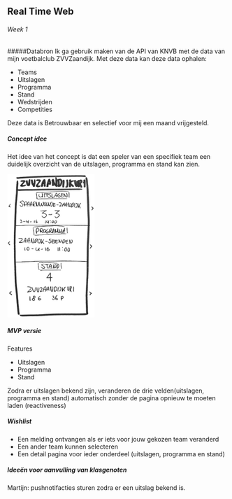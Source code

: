 ## Real Time Web

###### Week 1

#####Databron
Ik ga gebruik maken van de API van KNVB met de data van mijn voetbalclub ZVVZaandijk. Met deze data kan deze data ophalen:

* Teams
* Uitslagen
* Programma
* Stand
* Wedstrijden
* Competities

Deze data is Betrouwbaar en selectief voor mij een maand vrijgesteld.

##### Concept idee

Het idee van het concept is dat een speler van een specifiek team een duidelijk overzicht van de uitslagen, programma en stand kan zien.

<img src="img/schets.png" width="200px">

##### MVP versie

Features

* Uitslagen
* Programma
* Stand

Zodra er uitslagen bekend zijn, veranderen de drie velden(uitslagen, programma en stand) automatisch zonder de pagina opnieuw te moeten laden (reactiveness)

##### Wishlist

* Een melding ontvangen als er iets voor jouw gekozen team veranderd
* Een ander team kunnen selecteren
* Een detail pagina voor ieder onderdeel (uitslagen, programma en stand)

##### Ideeën voor aanvulling van klasgenoten

Martijn: pushnotifacties sturen zodra er een uitslag bekend is.
